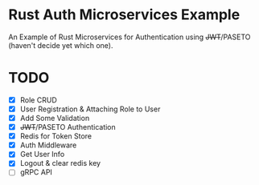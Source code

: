 # Rust Auth Microservices Example
An Example of Rust Microservices for Authentication using ~~JWT~~/PASETO (haven't decide yet which one).

# TODO
- [x] Role CRUD
- [x] User Registration & Attaching Role to User
- [x] Add Some Validation
- [x] ~~JWT~~/PASETO Authentication
- [x] Redis for Token Store
- [x] Auth Middleware
- [x] Get User Info
- [x] Logout & clear redis key
- [ ] gRPC API